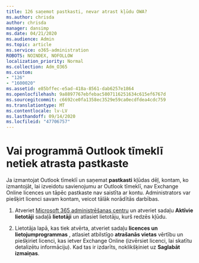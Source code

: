 ```yaml
---
title: 126 saņemot pastkasti, nevar atrast kļūdu OWA?
ms.author: chrisda
author: chrisda
manager: dansimp
ms.date: 04/21/2020
ms.audience: Admin
ms.topic: article
ms.service: o365-administration
ROBOTS: NOINDEX, NOFOLLOW
localization_priority: Normal
ms.collection: Adm_O365
ms.custom:
- "126"
- "1600020"
ms.assetid: e85bffec-e5ad-418a-8561-dab6257e1864
ms.openlocfilehash: 9a8897767ebfebac5807116251634c615ef6767d
ms.sourcegitcommit: c6692ce0fa1358ec3529e59ca0ecdfdea4cdc759
ms.translationtype: MT
ms.contentlocale: lv-LV
ms.lasthandoff: 09/14/2020
ms.locfileid: "47706757"
---
```

# <a name="getting-a-mailbox-not-found-error-in-outlook-on-the-web"></a>Vai programmā Outlook tīmeklī netiek atrasta pastkaste

Ja izmantojat Outlook tīmeklī un saņemat **pastkasti** kļūdas dēļ, kontam, ko izmantojāt, lai izveidotu savienojumu ar Outlook tīmeklī, nav Exchange Online licences un tāpēc pastkaste nav saistīta ar kontu. Administrators var piešķirt licenci savam kontam, veicot tālāk norādītās darbības.

1. Atveriet [Microsoft 365 administrēšanas centru](https://portal.office.com/adminportal/home#/homepage) un atveriet sadaļu **Aktīvie lietotāji** sadaļā **lietotāji** un atlasiet lietotāju, kurš redzēs kļūdu.

2. Lietotāja lapā, kas tiek atvērta, atveriet sadaļu **licences un lietojumprogrammas** , atlasiet atbilstīgo **atrašanās vietas** vērtību un piešķiriet licenci, kas ietver Exchange Online (izvērsiet licenci, lai skatītu detalizētu informāciju). Kad tas ir izdarīts, noklikšķiniet uz **Saglabāt izmaiņas**.
